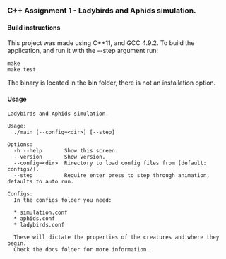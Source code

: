 ### C++ Assignment 1 - Ladybirds and Aphids simulation. 

#### Build instructions
This project was made using C++11, and GCC 4.9.2. To build the application, and run it with the --step argument run:
    
    make
    make test

The binary is located in the bin folder, there is not an installation option. 

#### Usage

    Ladybirds and Aphids simulation.

    Usage:
      ./main [--config=<dir>] [--step]

    Options:
      -h --help       Show this screen.
      --version       Show version.
      --config=<dir>  Rirectory to load config files from [default: configs/].
      --step          Require enter press to step through animation, defaults to auto run.

    Configs:
      In the configs folder you need:
      
      * simulation.conf
      * aphids.conf
      * ladybirds.conf

      These will dictate the properties of the creatures and where they begin. 
      Check the docs folder for more information.

